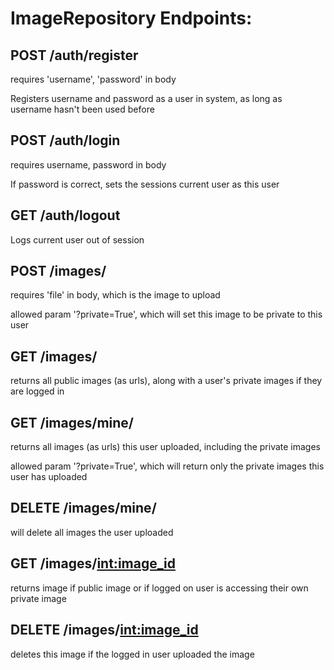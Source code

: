 # ImageRepository Endpoints:

## POST /auth/register
requires 'username', 'password' in body

Registers username and password as a user in system, as long as username hasn't been used before

## POST /auth/login
requires username, password in body

If password is correct, sets the sessions current user as this user

## GET /auth/logout
Logs current user out of session


## POST /images/
requires 'file' in body, which is the image to upload

allowed param '?private=True', which will set this image to be private to this user

## GET /images/
returns all public images (as urls), along with a user's private images if they are logged in

## GET /images/mine/
returns all images (as urls) this user uploaded, including the private images

allowed param '?private=True', which will return only the private images this user has uploaded

## DELETE /images/mine/
will delete all images the user uploaded

## GET /images/<int:image_id>
returns image if public image or if logged on user is accessing their own private image

## DELETE /images/<int:image_id>
deletes this image if the logged in user uploaded the image
